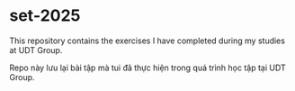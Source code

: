 # set-2025

This repository contains the exercises I have completed during my studies at UDT Group.

Repo này lưu lại bài tập mà tui đã thực hiện trong quá trình học tập tại UDT Group.